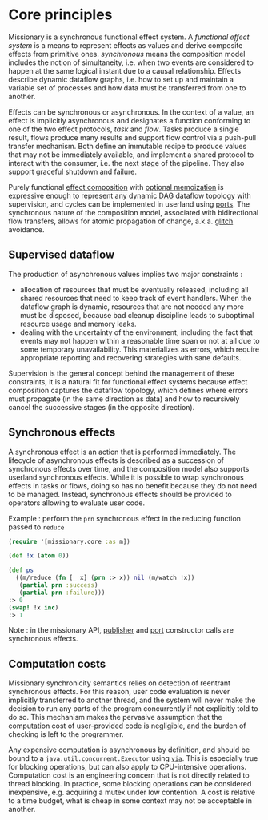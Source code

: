 # Core principles

Missionary is a synchronous functional effect system. A *functional effect system* is a means to represent effects as
values and derive composite effects from primitive ones. *synchronous* means the composition model includes the notion
of simultaneity, i.e. when two events are considered to happen at the same logical instant due to a causal relationship.
Effects describe dynamic dataflow graphs, i.e. how to set up and maintain a variable set of processes and how data must
be transferred from one to another.

Effects can be synchronous or asynchronous. In the context of a value, an effect is implicitly asynchronous and
designates a function conforming to one of the two effect protocols, *task* and *flow*. Tasks produce a single result,
flows produce many results and support flow control via a push-pull transfer mechanism. Both define an immutable recipe
to produce values that may not be immediately available, and implement a shared protocol to interact with the consumer,
i.e. the next stage of the pipeline. They also support graceful shutdown and failure.

Purely functional [effect composition](/operators.html) with [optional memoization](/publishers.html) is expressive
enough to represent any dynamic [DAG](https://en.wikipedia.org/wiki/Directed_acyclic_graph) dataflow topology with
supervision, and cycles can be implemented in userland using [ports](/ports.html). The synchronous nature of the
composition model, associated with bidirectional flow transfers, allows for atomic propagation of change, a.k.a.
[glitch](https://en.wikipedia.org/wiki/Reactive_programming#Glitches) avoidance.

## Supervised dataflow
The production of asynchronous values implies two major constraints :
* allocation of resources that must be eventually released, including all shared resources that need to keep track
of event handlers. When the dataflow graph is dynamic, resources that are not needed any more must be disposed, because
bad cleanup discipline leads to suboptimal resource usage and memory leaks.
* dealing with the uncertainty of the environment, including the fact that events may not happen within a reasonable
time span or not at all due to some temporary unavailability. This materializes as errors, which require appropriate
reporting and recovering strategies with sane defaults.

Supervision is the general concept behind the management of these constraints, it is a natural fit for functional
effect systems because effect composition captures the dataflow topology, which defines where errors must propagate (in
the same direction as data) and how to recursively cancel the successive stages (in the opposite direction).

## Synchronous effects
A synchronous effect is an action that is performed immediately. The lifecycle of asynchronous effects is described as
a succession of synchronous effects over time, and the composition model also supports userland synchronous effects.
While it is possible to wrap synchronous effects in tasks or flows, doing so has no benefit because they do not need to
be managed. Instead, synchronous effects should be provided to operators allowing to evaluate user code.

Example : perform the `prn` synchronous effect in the reducing function passed to `reduce`
```clojure
(require '[missionary.core :as m])

(def !x (atom 0))

(def ps
  ((m/reduce (fn [_ x] (prn :> x)) nil (m/watch !x))
   (partial prn :success)
   (partial prn :failure)))
:> 0
(swap! !x inc)
:> 1
```

Note : in the missionary API, [publisher](/publishers.html) and [port](/ports.html) constructor calls are synchronous
effects.

## Computation costs
Missionary synchronicity semantics relies on detection of reentrant synchronous effects. For this reason, user code
evaluation is never implicitly transferred to another thread, and the system will never make the decision to run any
parts of the program concurrently if not explicitly told to do so. This mechanism makes the pervasive assumption that
the computation cost of user-provided code is negligible, and the burden of checking is left to the programmer.

Any expensive computation is asynchronous by definition, and should be bound to a `java.util.concurrent.Executor` using
[`via`](/api/missionary.core/via.html). This is especially true for blocking operations, but can also apply to
CPU-intensive operations. Computation cost is an engineering concern that is not directly related to thread blocking.
In practice, some blocking operations can be considered inexpensive, e.g. acquiring a mutex under low contention. A
cost is relative to a time budget, what is cheap in some context may not be acceptable in another.